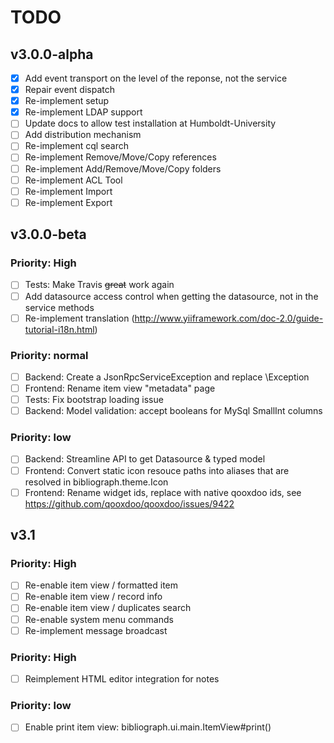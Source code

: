 # TODO

## v3.0.0-alpha
- [x] Add event transport on the level of the reponse, not the service
- [x] Repair event dispatch
- [x] Re-implement setup
- [x] Re-implement LDAP support
- [ ] Update docs to allow test installation at Humboldt-University
- [ ] Add distribution mechanism
- [ ] Re-implement cql search
- [ ] Re-implement Remove/Move/Copy references
- [ ] Re-implement Add/Remove/Move/Copy folders
- [ ] Re-implement ACL Tool
- [ ] Re-implement Import
- [ ] Re-implement Export

## v3.0.0-beta

### Priority: High
- [ ] Tests: Make Travis ~~great~~ work again
- [ ] Add datasource access control when getting the datasource, not in the service methods
- [ ] Re-implement translation (http://www.yiiframework.com/doc-2.0/guide-tutorial-i18n.html)

### Priority: normal
- [ ] Backend: Create a JsonRpcServiceException and replace \Exception
- [ ] Frontend: Rename item view "metadata" page
- [ ] Tests: Fix bootstrap loading issue
- [ ] Backend: Model validation: accept booleans for MySql SmallInt columns

### Priority: low
- [ ] Backend: Streamline API to get Datasource & typed model
- [ ] Frontend: Convert static icon resouce paths into aliases that are resolved in bibliograph.theme.Icon
- [ ] Frontend: Rename widget ids, replace with native qooxdoo ids, see https://github.com/qooxdoo/qooxdoo/issues/9422

## v3.1

### Priority: High
- [ ] Re-enable item view / formatted item
- [ ] Re-enable item view / record info
- [ ] Re-enable item view / duplicates search
- [ ] Re-enable system menu commands
- [ ] Re-implement message broadcast

### Priority: High
- [ ] Reimplement HTML editor integration for notes

### Priority: low
- [ ] Enable print item view: bibliograph.ui.main.ItemView#print()